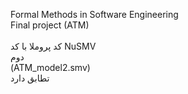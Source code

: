 Formal Methods in Software Engineering  <br>
Final project (ATM) <br>
 <br>
 کد پروملا با کد NuSMV  <br>دوم  <br>(ATM_model2.smv)  <br>تطابق دارد
